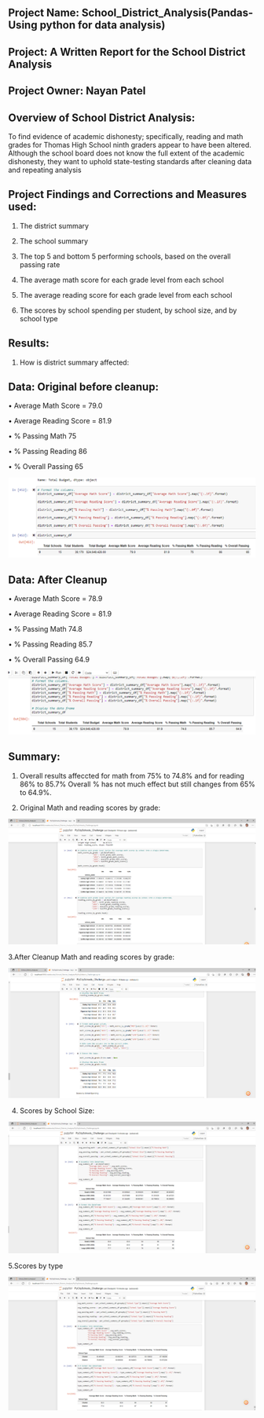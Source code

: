 ## Project Name: School_District_Analysis(Pandas-Using python for data analysis)

## Project: A Written Report for the School District Analysis

## Project Owner: Nayan Patel

##  Overview of School District Analysis: 

To find evidence of academic dishonesty; specifically, reading and math grades for Thomas High School ninth graders appear to have been altered. Although the school board does not know the full extent of the academic dishonesty, they want to uphold state-testing standards after cleaning data and repeating analysis

## Project Findings and Corrections and Measures used:

1. The district summary

2. The school summary

3. The top 5 and bottom 5 performing schools, based on the overall passing rate

4. The average math score for each grade level from each school

5. The average reading score for each grade level from each school

6. The scores by school spending per student, by school size, and by school type


## Results:

1. How is district summary affected:

## Data: Original before cleanup:	

•	Average Math Score = 79.0

•	Average Reading Score = 81.9

•	% Passing Math 75

•	% Passing Reading 86

•	% Overall Passing 65

 ![Original_Data](D3_original_data.png)
 
 
## Data: After Cleanup

•	Average Math Score = 78.9

•	Average Reading Score = 81.9

•	% Passing Math 74.8

•	% Passing Reading 85.7

•	% Overall Passing 64.9

![After_Cleanup_Data](D3_after_Cleanup_data.png)

## Summary:
1. Overall results affeccted for math from 75% to 74.8% and for reading 86% to 85.7% Overall % has not much effect but still changes from 65% to 64.9%.

2. Original Math and reading scores by grade:
 
![MathandReading_by Grade](D3_originaldata_mathAndreading.png)

3.After Cleanup Math and reading scores by grade:


![MathandReading_by_Grade](D3_AfterCleanup_mathAndreading.png)


4. Scores by School Size:

![Scores_by_size](D3_scoreBysize.png)

5.Scores by type

![Scores_by_type](D3_scoreBytype.png)








